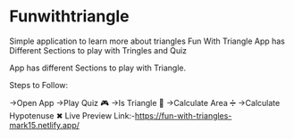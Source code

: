 # Funwithtriangle
Simple application to learn more about triangles
Fun With Triangle App has Different Sections to play with Tringles and Quiz

App has different Sections to play with Triangle.

Steps to Follow:

->Open App ->Play Quiz 🎮 ->Is Triangle 🔺 ->Calculate Area ➗ ->Calculate Hypotenuse ✖
Live Preview Link:-https://fun-with-triangles-mark15.netlify.app/
